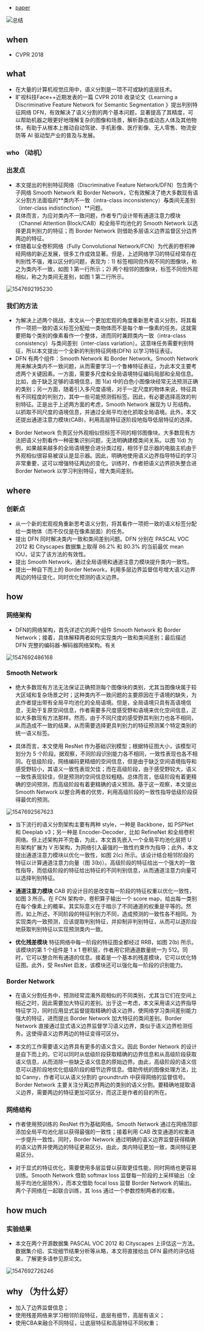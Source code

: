 - [paper](paper/2018-Learning-a-Discriminative-Feature-Network-for-Semantic-Segmentation.pdf)

![总结](readme/Learning-a-Discriminative-Feature-Network-for-Semantic-Segmentation-思维导图.png)

## when

-  CVPR 2018

## what

- 在大量的计算机视觉应用中，语义分割是一项不可或缺的底层技术。
- 旷视科技Face++近期发表的一篇 CVPR 2018 收录论文《Learning a Discriminative Feature Network for Semantic Segmentation 》提出判别特征网络 DFN，有效解决了语义分割的两个基本问题，显著提高了其精度，可以帮助机器之眼更好地理解复杂的图像和场景，解析静态或动态人体及其他物体，有助于从根本上推动自动驾驶、手机影像、医疗影像、无人零售、物流安防等 AI 驱动型产业的普及与发展。

### who （动机）

### 出发点

- 本文提出的判别特征网络（Discriminative Feature Network/DFN）包含两个子网络 Smooth Network 和 Border Network，它有效解决了绝大多数现有语义分割方法面临的**类内不一致（intra-class inconsistency）**与**类间无差别（inter-class indistinction）**问题。
- 具体而言，为应对类内不一致问题，作者专门设计带有通道注意力模块（Channel Attention Block/CAB）和全局平均池化的 Smooth Network 以选择更具判别力的特征；而 Border Network 则借助多层语义边界监督区分边界两边的特征。
- 伴随着以全卷积网络（Fully Convolutional Network/FCN）为代表的卷积神经网络的新近发展，很多工作成效显著。但是，上述网络学习的特征经常存在判别性不强，难以区分的问题，表现为：1) 标签相同但外观不同的图像块，称之为类内不一致，如图 1 第一行所示；2) 两个相邻的图像块，标签不同但外观相似，称之为类间无差别，如图 1 第二行所示。

![1547692195230](readme/Learning-a-Discriminative-Feature-Network-for-Semantic-Segmentation-语义分割-问题.png)

### 我们的方法

* 为解决上述两个挑战，本文从一个更加宏观的角度重新思考语义分割，将其看作一项把一致的语义标签分配给一类物体而不是每个单一像素的任务。这就需要把每个类别的像素看作一个整体，进而同时兼顾类内一致（intra-class consistency）与类间差别（inter-class variation）。这意味任务需要判别特征，所以本文提出一个全新的判别特征网络(DFN) 以学习特征表征。
* DFN 有两个组件：Smooth Network 和 Border Network。Smooth Network 用来解决类内不一致问题，从而需要学习一个鲁棒特征表征，为此本文主要考虑两个关键因素。一方面，需要多尺度和全局语境特征编码局部和全局信息。比如，由于缺乏足够的语境信息，图 1(a) 中的白色小图像块经常无法预测正确的类别；另一方面，随着引入多尺度语境，对于一定尺度的物体来说，特征具有不同程度的判别力，其中一些可能预测假标签。因此，有必要选择高效的判别特征。正是出于上述两方面的考虑，Smooth Network 展现为 U 形结构，以抓取不同尺度的语境信息，并通过全局平均池化抓取全局语境。此外，本文还提出通道注意力模块(CAB)，利用高层特征逐阶段地指导低层特征的选择。

- Border Network 负责区分外观相似但标签不同的相邻图像块。大多数现有方法把语义分割看作一种密集识别问题，无法明确建模类间关系。以图 1(d) 为例，如果越来越多的全局语境整合进分类过程，相邻于显示器的电脑主机由于外观相似很容易被误认是显示器。因此，明确地使用语义边界指导特征的学习非常重要，这可以增强特征两边的变化。训练时，作者把语义边界损失整合进 Border Network 以学习判别特征，增大类间差别。

## where

### 创新点

- 从一个新的宏观视角重新思考语义分割，将其看作一项把一致的语义标签分配给一类物体（而不仅仅是在像素层面）的任务。
- 提出 DFN 同时解决类内一致和类间差别问题。DFN 分别在 PASCAL VOC 2012 和 Cityscapes 数据集上取得 86.2% 和 80.3% 的当前最优 mean IOU，证实了该方法的有效性。
- 提出 Smooth Network，通过全局语境和通道注意力模块提升类内一致性。
- 提出一种自下而上的 Border Network，利用多层边界监督信号增大语义边界两边的特征变化，同时优化预测的语义边界。

## how

### 网络架构

* DFN的网络架构，首先详述它的两个组件 Smooth Network 和 Border Network；接着，具体解释两者如何实现类内一致和类间差别；最后描述 DFN 完整的编码器-解码器网络架构。有关

![1547692486168](readme/Learning-a-Discriminative-Feature-Network-for-Semantic-Segmentation-DFN-概览.png)

### Smooth Network

* 绝大多数现有方法无法保证正确预测每个图像块的类别，尤其当图像块属于较大区域和复杂场景之时；这种类内不一致问题的主要原因在于语境的缺失，为此作者提出带有全局平均池化的全局语境。但是，全局语境只具有高语境信息，无助于复原空间信息，作者需要多尺度感受野和语境来优化空间信息，正如大多数现有方法那样。然而，由于不同尺度的感受野其判别力也各不相同，从而造成不一致的结果，从而需要选择更具判别力的特征预测某个特定类别的统一语义标签。

* 具体而言，本文使用 ResNet 作为基础识别模型；根据特征图大小，该模型可划分为 5 个阶段。据观察，不同阶段识别能力各不相同，一致性表现也各不相同。在低级阶段，网络编码更精细的空间信息，但是由于缺乏空间语境指导和感受野较小，其语义一致性表现欠佳；而在高级阶段，由于感受野较大，语义一致性表现较佳，但是预测的空间信息较粗糙。总体而言，低级阶段有着更精确的空间预测，而高级阶段有着更精确的语义预测。基于这一观察，本文提出 Smooth Network 以整合两者的优势，利用高级阶段的一致性指导低级阶段获得最优的预测。

![1547692567623](readme/Learning-a-Discriminative-Feature-Network-for-Semantic-Segmentation-smooth-network.png)

* 当下流行的语义分割架构主要有两种 style，一种是 Backbone，如 PSPNet 和 Deeplab v3；另一种是 Encoder-Decoder，比如 RefineNet 和全局卷积网络。但上述架构并不完备，为此，本文首先嵌入一个全局平均池化层把 U 形架构扩展为 V 形架构，为网络引入最强的一致性约束作为指导；此外，本文提出通道注意力模块以优化一致性，如图 2(c) 所示。该设计结合相邻阶段的特征以计算通道注意力向量（图 3(b)）。高级阶段的特征给出一个强大的一致性指导，而低级阶段的特征给出特征的不同判别信息，从而通道注意力向量可以选择判别特征。

* **通道注意力模块** CAB 的设计目的是改变每一阶段的特征权重以优化一致性，如图 3 所示。在 FCN 架构中，卷积算子输出一个 score map，给出每一类别在每个像素上的概率。其实际意义在于暗示了不同通道的权重是平等的。然而，如上所述，不同阶段的特征判别力不同，造成预测的一致性各不相同。为实现类内一致预测，应该提取判别特征，并抑制非判别特征，从而可以逐阶段地获取判别特征以实现预测类内一致。

* **优化残差模块** 特征网络中每一阶段的特征图全都经过 RRB，如图 2(b) 所示。该模块的第 1 个组件是 1 x 1 卷积层，作者用它把通道数量统一为 512。同时，它可以整合所有通道的信息。接着是一个基本的残差模块，它可以优化特征图。此外，受 ResNet 启发，该模块还可以强化每一阶段的识别能力。

### Border Network

* 在语义分割任务中，预测经常混淆外观相似的不同类别，尤其当它们在空间上相近之时，因此需要加大特征的差别。出于这一考虑，本文采用语义边界指导特征学习，同时应用显式监督提取精确的语义边界，使网络学习类间差别能力强大的特征，进而提出 Border Network 加大特征的类间差别。Border Network 直接通过显式语义边界监督学习语义边界，类似于语义边界检测任务。这使得语义边界两边的特征变得可区分。

* 本文的工作需要语义边界具有更多的语义含义。因此 Border Network 的设计是自下而上的。它可以同时从低级阶段获取精确的边界信息和从高级阶段获取语义信息，从而消除一些缺乏语义信息的原始边界。由此，高级阶段的语义信息可以逐阶段地优化低级阶段的细节边界信息。借助传统的图像处理方法，比如 Canny，作者可以从语义分割的 groundtruth 中获得网络的监督信号。Border Network 主要关注分离边界两边的类别的语义分割。要精确地提取语义边界，需要两边的特征更加可区分，而这正是作者的目的所在。

### 网络结构

* 作者使用预训练的 ResNet 作为基础网络。Smooth Network 通过在网络顶部添加全局平均池化层以获得最强的一致性；接着利用 CAB 改变通道的权重进一步提升一致性。同时，Border Network 通过明确的语义边界监督获得精确的语义边界并使两边的特征更易区分。由此，类内特征更加一致，类间特征更易区分。

* 对于显式的特征优化，需要使用多层监督以获取更佳性能，同时网络也更容易训练。Smooth Network 借助 softmax loss 监督每一阶段的上采样输出（全局平均池化层除外），而本文借助 focal loss 监督 Border Network 的输出。两个子网络在一起联合训练，其 loss 通过一个参数控制两者的权重。

## how much

### 实验结果

* 本文在两个开源数据集 PASCAL VOC 2012 和 Cityscapes 上评估这一方法。数据集介绍、实现细节结果分析等从略，本文将直接给出 DFN 最终的评估结果，了解更多请参见原论文。

![1547692726246](readme/Learning-a-Discriminative-Feature-Network-for-Semantic-Segmentation-实验结果-voc.png)



## why （为什么好）

* 加入了边界监督信息；
* 使用残差网络来学习相邻阶段特征，底层有细节，高层有语义；
* 使用CBA来融合不同特征，让底层特征和高层特征不同权重；


